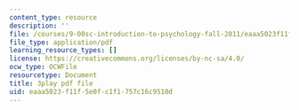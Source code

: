 ```yaml
---
content_type: resource
description: ''
file: /courses/9-00sc-introduction-to-psychology-fall-2011/eaaa5023f11f5e0fc1f1757c16c9510d_gRe7dy2HSTg.pdf
file_type: application/pdf
learning_resource_types: []
license: https://creativecommons.org/licenses/by-nc-sa/4.0/
ocw_type: OCWFile
resourcetype: Document
title: 3play pdf file
uid: eaaa5023-f11f-5e0f-c1f1-757c16c9510d
---
```

